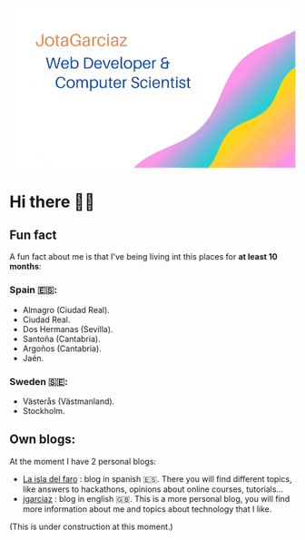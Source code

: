 ![](JotaGarciaz.gif)
# Hi there 👋🏻

## Fun fact

A fun fact about me is that I've being living int this places for **at least 10 months**:

### Spain 🇪🇸:

* Almagro (Ciudad Real).
* Ciudad Real.
* Dos Hermanas (Sevilla).
* Santoña (Cantabria).
* Argoños (Cantabria).
* Jaén.

### Sweden 🇸🇪:

* Västerås (Västmanland).
* Stockholm.

## Own blogs:

At the moment I have 2 personal blogs:

* [La isla del faro](https://laisladelfaro.com) : blog in spanish 🇪🇸. There you will find different topics, like answers to hackathons, opinions about online courses, tutorials...
* [jgarciaz](https://jgarciaz.com) : blog in english 🇬🇧. This is a more personal blog, you will find more information about me and topics about technology that I like.

(This is under construction at this moment.)
